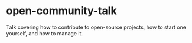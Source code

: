 # open-community-talk
Talk covering how to contribute to open-source projects, how to start one yourself, and how to manage it.
